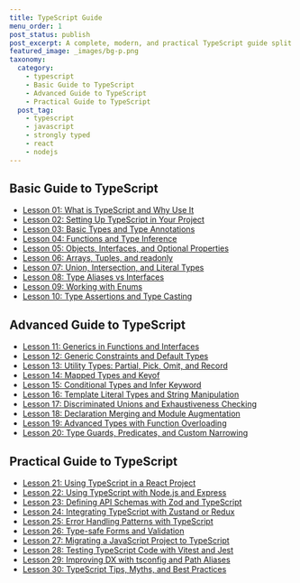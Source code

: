 ```yaml
---
title: TypeScript Guide
menu_order: 1
post_status: publish
post_excerpt: A complete, modern, and practical TypeScript guide split into Basic, Advanced, and Practical sections with examples and clear lessons.
featured_image: _images/bg-p.png
taxonomy:
  category:
    - typescript
    - Basic Guide to TypeScript
    - Advanced Guide to TypeScript
    - Practical Guide to TypeScript
  post_tag:
    - typescript
    - javascript
    - strongly typed
    - react
    - nodejs
---
```


<div class="guru-cat-main" markdown="1">

<div class="guru-cat-in" markdown="1">

## Basic Guide to TypeScript

- [Lesson 01: What is TypeScript and Why Use It](./lesson-01-what-is-typescript-and-why-use-it)
- [Lesson 02: Setting Up TypeScript in Your Project](./lesson-02-setting-up-typescript-in-your-project)
- [Lesson 03: Basic Types and Type Annotations](./lesson-03-basic-types-and-type-annotations)
- [Lesson 04: Functions and Type Inference](./lesson-04-functions-and-type-inference)
- [Lesson 05: Objects, Interfaces, and Optional Properties](./lesson-05-objects,-interfaces,-and-optional-properties)
- [Lesson 06: Arrays, Tuples, and readonly](./lesson-06-arrays,-tuples,-and-readonly)
- [Lesson 07: Union, Intersection, and Literal Types](./lesson-07-union,-intersection,-and-literal-types)
- [Lesson 08: Type Aliases vs Interfaces](./lesson-08-type-aliases-vs-interfaces)
- [Lesson 09: Working with Enums](./lesson-09-working-with-enums)
- [Lesson 10: Type Assertions and Type Casting](./lesson-10-type-assertions-and-type-casting)

</div>

<div class="guru-cat-in" markdown="1">

## Advanced Guide to TypeScript

- [Lesson 11: Generics in Functions and Interfaces](./lesson-11-generics-in-functions-and-interfaces)
- [Lesson 12: Generic Constraints and Default Types](./lesson-12-generic-constraints-and-default-types)
- [Lesson 13: Utility Types: Partial, Pick, Omit, and Record](./lesson-13-utility-types:-partial,-pick,-omit,-and-record)
- [Lesson 14: Mapped Types and Keyof](./lesson-14-mapped-types-and-keyof)
- [Lesson 15: Conditional Types and Infer Keyword](./lesson-15-conditional-types-and-infer-keyword)
- [Lesson 16: Template Literal Types and String Manipulation](./lesson-16-template-literal-types-and-string-manipulation)
- [Lesson 17: Discriminated Unions and Exhaustiveness Checking](./lesson-17-discriminated-unions-and-exhaustiveness-checking)
- [Lesson 18: Declaration Merging and Module Augmentation](./lesson-18-declaration-merging-and-module-augmentation)
- [Lesson 19: Advanced Types with Function Overloading](./lesson-19-advanced-types-with-function-overloading)
- [Lesson 20: Type Guards, Predicates, and Custom Narrowing](./lesson-20-type-guards,-predicates,-and-custom-narrowing)

</div>

<div class="guru-cat-in" markdown="1">

## Practical Guide to TypeScript

- [Lesson 21: Using TypeScript in a React Project](./lesson-21-using-typescript-in-a-react-project)
- [Lesson 22: Using TypeScript with Node.js and Express](./lesson-22-using-typescript-with-node.js-and-express)
- [Lesson 23: Defining API Schemas with Zod and TypeScript](./lesson-23-defining-api-schemas-with-zod-and-typescript)
- [Lesson 24: Integrating TypeScript with Zustand or Redux](./lesson-24-integrating-typescript-with-zustand-or-redux)
- [Lesson 25: Error Handling Patterns with TypeScript](./lesson-25-error-handling-patterns-with-typescript)
- [Lesson 26: Type-safe Forms and Validation](./lesson-26-type-safe-forms-and-validation)
- [Lesson 27: Migrating a JavaScript Project to TypeScript](./lesson-27-migrating-a-javascript-project-to-typescript)
- [Lesson 28: Testing TypeScript Code with Vitest and Jest](./lesson-28-testing-typescript-code-with-vitest-and-jest)
- [Lesson 29: Improving DX with tsconfig and Path Aliases](./lesson-29-improving-dx-with-tsconfig-and-path-aliases)
- [Lesson 30: TypeScript Tips, Myths, and Best Practices](./lesson-30-typescript-tips,-myths,-and-best-practices)

</div>

</div>
